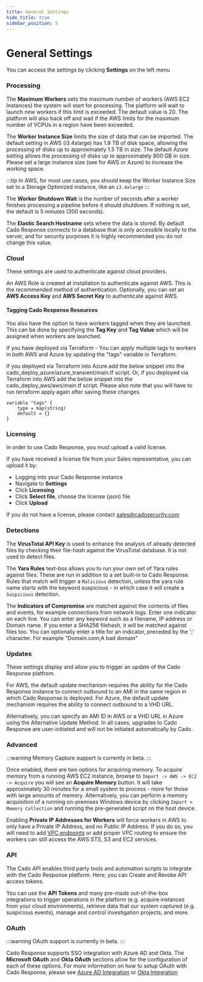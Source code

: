 ```yaml
---
title: General Settings
hide_title: true
sidebar_position: 5
---
```


# General Settings
You can access the settings by clicking **Settings** on the left menu

### Processing

The **Maximum Workers** sets the maximum number of workers (AWS EC2 Instances) the system will start for processing. The platform will wait to launch new workers if this limit is exceeded. The default value is 20.  The platform will also back off and wait if the AWS limits for the maximum number of VCPUs in a region have been exceeded.

The **Worker Instance Size** limits the size of data that can be imported. The default setting in AWS (i3.4xlarge) has 1.9 TB of disk space, allowing the processing of disks up to approximately 1.5 TB in size. The default Azure setting allows the processing of disks up to approximately 800 GB in size. Please set a large instance size (see for AWS or Azure) to increase the working space.  

:::tip
In AWS, for most use cases, you should keep the Worker Instance Size set to a Storage Optimized instance, like an `i3.4xlarge`
:::

The **Worker Shutdown Wait** is the number of seconds after a worker finishes processing a pipeline before it should shutdown. If nothing is set, the default is 5 minutes (300 seconds).

The **Elastic Search Hostname** sets where the data is stored. By default Cado Response connects to a database that is only accessible locally to the server, and for security purposes it is highly recommended you do not change this value.


### Cloud
These settings are used to authenticate against cloud providers.

An AWS Role is created at installation to authenticate against AWS. This is the recommended method of authentication. Optionally, you can set an **AWS Access Key** and **AWS Secret Key** to authenticate against AWS.

#### Tagging Cado Response Resources
You also have the option to have workers tagged when they are launched.  This can be done by specifying the **Tag Key** and **Tag Value** which will be assigned when workers are launched.

If you have deployed via Terraform - You can apply multiple tags to workers in both AWS and Azure by updating the "tags" variable in Terraform.

If you deployed via Terraform into Azure add the below snippet into the cado_deploy_azure/azure_transient/main.tf script.
Or, if you deployed via Terraform into AWS add the below snippet into the cado_deploy_aws/aws/main.tf script.
Please also note that you will have to run terraform apply again after saving these changes.

```
variable "tags" {
    type = map(string)
    default = {}
}
```

### Licensing
In order to use Cado Response, you must upload a valid license.  

If you have received a license file from your Sales representative, you can upload it by:
- Logging into your Cado Response instance
- Navigate to **Settings**
- Click **Licensing**
- Click **Select file**, choose the license (json) file 
- Click **Upload**

If you do not have a license, please contact sales@cadosecurity.com 

### Detections
The **VirusTotal API Key** is used to enhance the analysis of already detected files by checking their file-hash against the VirusTotal database. It is not used to detect files. 

The **Yara Rules** text-box allows you to run your own set of Yara rules against files. These are run in addition to a set built-in to Cado Response. Rules that match will trigger a `Malicious` detection, unless the yara rule name starts with the keyword suspicious - in which case it will create a `Suspicious` detection.

The **Indicators of Compromise** are matched against the contents of files and events, for example connections from network logs. Enter one indicator on each line. You can enter any keyword such as a filename, IP address or Domain name. If you enter a SHA256 filehash, it will be matched against files too. You can optionally enter a title for an indicator, preceded by the ';' character. For example "Domain.com;A bad domain"

### Updates
These settings display and allow you to trigger an update of the Cado Response platfrom. 

For AWS, the default update mechanism requires the ability for the Cado Response instance to connect outbound to an AMI in the same region in which Cado Response is deployed.  For Azure, the default update mechanism requires the ability to connect outbound to a VHD URL. 

Alternatively, you can specify an AMI ID in AWS or a VHD URL in Azure using the Alternative Update Method.  In all cases, upgrades to Cado Response are user-initiated and will not be initiated automatically by Cado.

### Advanced
:::warning
Memory Capture support is currently in beta. 
:::

Once enabled, there are two options for acquiring memory. To acquire memory from a running AWS EC2 instance, browse to `Import -> AWS -> EC2 -> Acquire` you will see an **Acquire Memory** button.  It will take approximately 30 minutes for a small system to process - more for those with large amounts of memory.  Alternatively, you can perform a memory acquisition of a running on-premises Windows device by clicking `Import > Memory Collection` and running the pre-generated script on the host device.

Enabling **Private IP Addresses for Workers** will force workers in AWS to only have a Private IP Address, and no Public IP Address. If you do so, you will need to add [VPC endpoints](https://tomgregory.com/when-to-use-an-aws-s3-vpc-endpoint/) or add proper VPC routing to ensure the workers can still access the AWS STS, S3 and EC2 services. 

### API
The Cado API enables third party tools and automation scripts to integrate with the Cado Response platform.  Here, you can Create and Revoke API access tokens.

You can use the **API Tokens** and many pre-made out-of-the-box integrations to trigger operations in the platform (e.g. acquire instances from your cloud environments), retrieve data that our system captured (e.g. suspicious events), manage and control investigation projects, and more.  

### OAuth

:::warning
OAuth support is currently in beta. 
:::


Cado Response supports SSO integration with Azure AD and Okta.  The **Microsoft OAuth** and **Okta OAuth** sections allow for the configuration of each of these options.  For more information on how to setup OAuth with Cado Response, please see [Azure AD Integration](../sso/azure-ad) or [Okta Integration](../sso/okta)
